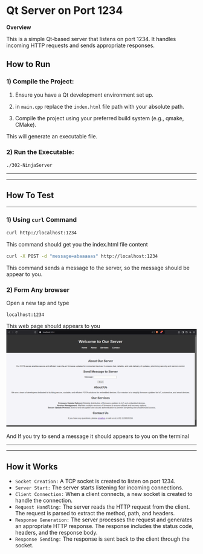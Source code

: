 # Qt Server on Port 1234

**Overview**

This is a simple Qt-based server that listens on port 1234. It handles incoming HTTP requests and sends appropriate responses.

## **How to Run**

### 1) Compile the Project:

1. Ensure you have a Qt development environment set up.
2. in `main.cpp` replace the `index.html` file path with your absolute path.

3. Compile the project using your preferred build system (e.g., qmake, CMake).

This will generate an executable file.

### 2) Run the Executable:

```bash
./302-NinjaServer
```

--- 
---

## **How To Test**
---


### 1) Using `curl` Command

```bash
curl http://localhost:1234
```
This command should get you the index.html file content

```bash
curl -X POST -d "message=abaaaaas" http://localhost:1234
```
This command sends a message to the server, so the message should be appear to you.

###  2) Form Any browser

Open a new tap and type

```
localhost:1234
```

This web page should appears to you
![image](./web.png)

And If you try to send a message it should appears to you on the terminal

---
---

## **How it Works**
- `Socket Creation:` A TCP socket is created to listen on port 1234.
- `Server Start:` The server starts listening for incoming connections.
- `Client Connection:` When a client connects, a new socket is created to handle the connection.
- `Request Handling:` The server reads the HTTP request from the client. The request is parsed to extract the method, path, and headers.
- `Response Generation:` The server processes the request and generates an appropriate HTTP response. The response includes the status code, headers, and the response body.
- `Response Sending:` The response is sent back to the client through the socket.